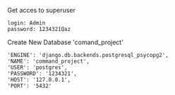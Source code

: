 Get acces to superuser 
```
login: Admin
password: 1234321Qaz
```


Create New Database 'comand_project'
```
'ENGINE': 'django.db.backends.postgresql_psycopg2',
'NAME': 'command_project',
'USER': 'postgres',
'PASSWORD': '1234321',
'HOST': '127.0.0.1',
'PORT': '5432'       
```